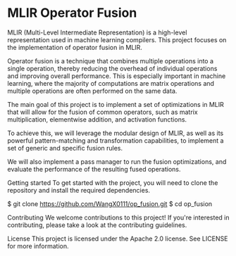 # MLIR Operator Fusion
MLIR (Multi-Level Intermediate Representation) is a high-level representation used in machine learning compilers. This project focuses on the implementation of operator fusion in MLIR.

Operator fusion is a technique that combines multiple operations into a single operation, thereby reducing the overhead of individual operations and improving overall performance. This is especially important in machine learning, where the majority of computations are matrix operations and multiple operations are often performed on the same data.

The main goal of this project is to implement a set of optimizations in MLIR that will allow for the fusion of common operators, such as matrix multiplication, elementwise addition, and activation functions.

To achieve this, we will leverage the modular design of MLIR, as well as its powerful pattern-matching and transformation capabilities, to implement a set of generic and specific fusion rules.

We will also implement a pass manager to run the fusion optimizations, and evaluate the performance of the resulting fused operations.

Getting started
To get started with the project, you will need to clone the repository and install the required dependencies.

$ git clone https://github.com/WangX0111/op_fusion.git
$ cd op_fusion

Contributing
We welcome contributions to this project! If you're interested in contributing, please take a look at the contributing guidelines.

License
This project is licensed under the Apache 2.0 license. See LICENSE for more information.